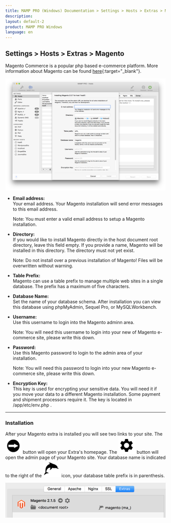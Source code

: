 ```yaml
---
title: MAMP PRO (Windows) Documentation > Settings > Hosts > Extras > Magento
description: 
layout: default-2
product: MAMP PRO Windows
language: en
---
```


## Settings > Hosts > Extras > Magento

Magento Commerce is a popular php based e-commerce platform. More information about Magento can be found [here](https://www.magento.com){:target="_blank"}.

![MAMP](/en/MAMP-PRO-Mac/Settings/Hosts/Extras/Magento/Magento.png)

*  **Email address:**  
   Your email address. Your Magento installation will send error messages to this email address.
   <div class="alert" role="alert">   
   Note: You must enter a valid email address to setup a Magento installation.
   </div>

*  **Directory:**  
   If you would like to install Magento directly in the host document root directory, leave this field empty. If you provide a name, Magento will be installed in this directory. The directory must not yet exist.  
   
   <div class="alert" role="alert">      
   Note: Do not install over a previous installation of Magento! Files will be overwritten without warning.
   </div>

*  **Table Prefix:**  
   Magento can use a table prefix to manage multiple web sites in a single database. The prefix has a maximum of five characters.

*  **Database Name:**  
   Set the name of your database schema. After installation you can view this database using phpMyAdmin, Sequel Pro, or MySQLWorkbench.
 
*  **Username:**  
   Use this username to login into the Magento adminn area.  
   <div class="alert" role="alert">   
   Note: You will need this username to login into your new of Magento e-commerce site, please write this down. 
   </div>

*  **Password:**  
   Use this Magento password to login to the admin area of your installation.  
   <div class="alert" role="alert">   
   Note: You will need this password to login into your new Magento e-commerce site, please write this down.
   </div>

*  **Encryption Key:**  
   This key is used for encrypting your sensitive data. You will need it if you move your data to a different Magento installation. Some payment and shipment processors require it. The key is located in <document root>/app/etc/env.php .

---

### Installation
 
After your Magento extra is installed you will see two links to your site. The ![MAMP](/en/MAMP-PRO-Mac/Settings/Hosts/Extras/BlackArrow.png) button will open your Extra's homepage. The ![MAMP](/en/MAMP-PRO-Mac/Settings/Hosts/Extras/gear.png) button will open the admin page of your Magento site. Your database name is indicated to the right of the  ![MAMP](/en/MAMP-PRO-Mac/Settings/Hosts/Extras/mysql.png) icon, your database table prefix is in parenthesis.

![MAMP](/en/MAMP-PRO-Mac/Settings/Hosts/Extras/Magento/installMagento.png)
